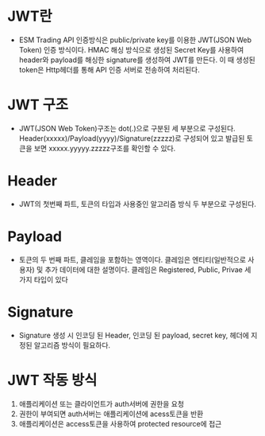 # JWT란
- ESM Trading API 인증방식은 public/private key를 이용한 JWT(JSON Web Token) 인증 방식이다. HMAC 해싱 방식으로 생성된 Secret Key를 사용하여 header와 payload를 해싱한 signature를 생성하여 JWT를 만든다. 이 때 생성된 token은 Http헤더를 통해 API 인증 서버로 전송하여 처리된다.

# JWT 구조
- JWT(JSON Web Token)구조는 dot(.)으로 구분된 세 부분으로 구성된다. Header(xxxxx)/Payload(yyyy)/Signature(zzzzz)로 구성되어 있고 발급된 토큰을 보면 xxxxx.yyyyy.zzzzz구조를 확인할 수 있다.

# Header
- JWT의 첫번째 파트, 토큰의 타입과 사용중인 알고리즘 방식 두 부분으로 구성된다.

# Payload
- 토큰의 두 번째 파트, 클레임을 포함하는 영역이다. 클레임은 엔티티(일반적으로 사용자) 및 추가 데이터에 대한 설명이다. 클레임은 Registered, Public, Privae 세 가지 타입이 있다

# Signature
- Signature 생성 시 인코딩 된 Header, 인코딩 된 payload, secret key, 헤더에 지정된 알고리즘 방식이 필요하다.

# JWT 작동 방식
1. 애플리케이션 또는 클라이언트가 auth서버에 권한을 요청
2. 권한이 부여되면 auth서버는 애플리케이션에 acess토큰을 반환
3. 애플리케이션은 access토큰을 사용하여 protected resource에 접근